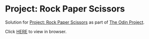 # Project: Rock Paper Scissors

Solution for [Project: Rock Paper Scissors](https://www.theodinproject.com/courses/web-development-101/lessons/rock-paper-scissors) as part of [The Odin Project](https://www.theodinproject.com).

Click [HERE](https://cypher0.github.io/rock-paper-scissors/) to view in browser.
